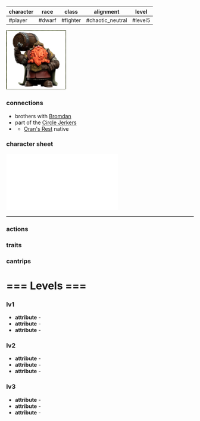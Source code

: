 | character | race              | class | alignment     | level   |
| --------- | ----------------- | ----- | ------------- | ------- |
| #player   | #dwarf  | #fighter | #chaotic_neutral | #level5 |

![img-Lotharran](Matter%20Campaign📁/Players👤/_attachments/img-Lotharran.png)

### connections
- brothers with [Bromdan](Matter%20Campaign📁/Players👤/Bromdan.md)
- part of the [Circle Jerkers](Matter%20Campaign📁/Clans⚔/Circle%20Jerkers.md)
- - [Oran's Rest](Matter%20Campaign📁/Locations📌/Oran's%20Rest.md) native

### character sheet
![](Matter%20Campaign📁/Players👤/_attachments/LoThaRRan_Barr_-_lvl5%201.pdf)

---
### actions
### traits
### cantrips

# === Levels ===
### lv1
- **attribute** - 
- **attribute** - 
- **attribute** - 

### lv2
- **attribute** - 
- **attribute** - 
- **attribute** - 

### lv3
- **attribute** - 
- **attribute** - 
- **attribute** - 
